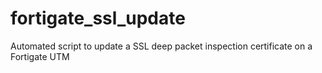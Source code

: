 # fortigate_ssl_update
Automated script to update a SSL deep packet inspection certificate on a Fortigate UTM
